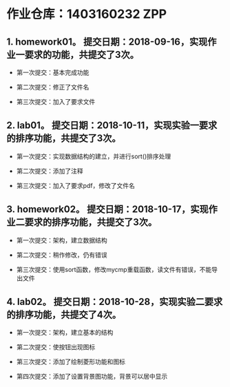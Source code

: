 # 作业仓库：1403160232	ZPP 


## 1. homework01。 提交日期：2018-09-16，实现作业一要求的功能，共提交了3次。

* 第一次提交：基本完成功能

* 第二次提交：修正了文件名

* 第三次提交：加入了要求文件


## 2. lab01。 	提交日期：2018-10-11，实现实验一要求的排序功能，共提交了3次。

* 第一次提交：实现数据结构的建立，并进行sort()排序处理

* 第二次提交：添加了注释

* 第三次提交：加入了要求pdf，修改了文件名


## 3. homework02。 	提交日期：2018-10-17，实现作业二要求的排序功能，共提交了3次。

* 第一次提交：架构，建立数据结构

* 第二次提交：稍作修改，仍有错误

* 第三次提交：使用sort函数，修改mycmp重载函数，读文件有错误，不能导出文件


## 4. lab02。 	提交日期：2018-10-28，实现实验二要求的排序功能，共提交了4次。

* 第一次提交：架构，建立基本的结构

* 第二次提交：使按钮出现图标

* 第三次提交：添加了绘制菱形功能和图标

* 第四次提交：添加了设置背景图功能，背景可以居中显示